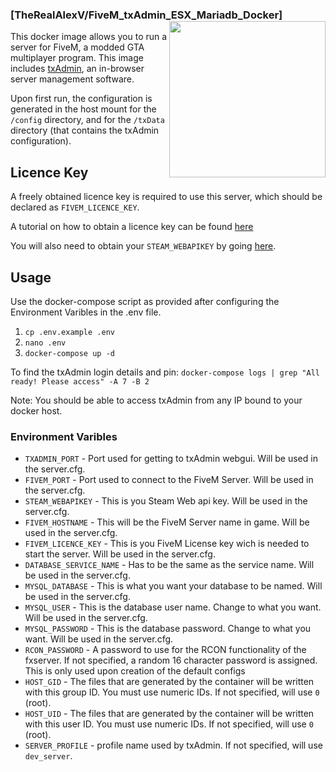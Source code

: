 ### [TheRealAlexV/FiveM_txAdmin_ESX_Mariadb_Docker] <img align="right" height="250px" src="https://portforward.com/fivem/fivem-logo.png">

This docker image allows you to run a server for FiveM, a modded GTA multiplayer program.
This image includes [txAdmin](https://github.com/tabarra/txAdmin), an in-browser server management software.

Upon first run, the configuration is generated in the host mount for the `/config` directory, and for the `/txData` directory (that contains the txAdmin configuration).

## Licence Key

A freely obtained licence key is required to use this server, which should be declared as `FIVEM_LICENCE_KEY`. 

A tutorial on how to obtain a licence key can be found [here](https://forum.fivem.net/t/explained-how-to-make-add-a-server-key/56120)

You will also need to obtain your `STEAM_WEBAPIKEY` by going [here](https://steamcommunity.com/dev/apikey).

## Usage

Use the docker-compose script as provided after configuring the Environment Varibles in the .env file.

1. `cp .env.example .env`
2. `nano .env`
3. `docker-compose up -d`

To find the txAdmin login details and pin:
`docker-compose logs | grep "All ready! Please access" -A 7 -B 2`

Note: You should be able to access txAdmin from any IP bound to your docker host.

### Environment Varibles

- `TXADMIN_PORT` - Port used for getting to txAdmin webgui. Will be used in the server.cfg.
- `FIVEM_PORT` - Port used to connect to the FiveM Server. Will be used in the server.cfg.
- `STEAM_WEBAPIKEY` - This is you Steam Web api key. Will be used in the server.cfg.
- `FIVEM_HOSTNAME` - This will be the FiveM Server name in game. Will be used in the server.cfg.
- `FIVEM_LICENCE_KEY` - This is you FiveM License key wich is needed to start the server. Will be used in the server.cfg.
- `DATABASE_SERVICE_NAME` - Has to be the same as the service name. Will be used in the server.cfg. 
- `MYSQL_DATABASE` - This is what you want your database to be named. Will be used in the server.cfg. 
- `MYSQL_USER` - This is the database user name. Change to what you want. Will be used in the server.cfg. 
- `MYSQL_PASSWORD` - This is the database password. Change to what you want. Will be used in the server.cfg. 
- `RCON_PASSWORD` - A password to use for the RCON functionality of the fxserver. If not specified, a random 16 character password is assigned. This is only used upon creation of the default configs
- `HOST_GID` - The files that are generated by the container will be written with this group ID. You must use numeric IDs. If not specified, will use `0` (root).
- `HOST_UID` - The files that are generated by the container will be written with this user ID. You must use numeric IDs. If not specified, will use `0` (root).
- `SERVER_PROFILE` - profile name used by txAdmin. If not specified, will use `dev_server`.
